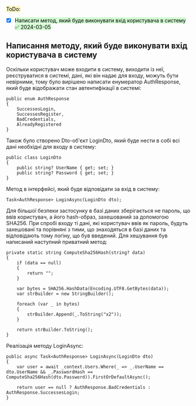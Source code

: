 <mark style="background: #FFF3A3A6;">ToDo:</mark>
- [x] <mark style="background: #BBFABBA6;">Написати метод, який буде виконувати вхід користувача в систему ✅ 2024-03-05</mark>

## Написання методу, який буде виконувати вхід користувача в систему
Оскільки користувач може входити в систему, виходити із неї, реєструватися в системі, дані, які він надає для входу, можуть бути невірними, тому було вирішено написати енумератор AuthResponse, який буде відображати стан автентифікації в системі:
```CSharp
public enum AuthResponse
{
    SuccessesLogin,
    SuccessesRegister,
    BadCredentials,
    AlreadyRegistered
}
```

Також було створено Dto-об'єкт LoginDto, який буде нести в собі всі дані необхідні для входу в систему:
```CSharp
public class LoginDto
{
    public string? UserName { get; set; }
    public string? Password { get; set; }
}
```

Метод в інтерфейсі, який буде відповідати за вхід в систему:
```CSharp
Task<AuthResponse> LoginAsync(LoginDto dto);
```

Для більшої безпеки застосунку в базі даних зберігається не пароль, що ввів користувач, а його hash-образ, захешований за допомогою SHA256. При спробі входу ті дані, які користувач ввів як пароль, будуть захешовані та порівняні з тими, що знаходяться в базі даних та відповідають тому логіну, що був введений. Для хешування був написаний наступний приватний метод:
```CSharp
private static string ComputeSha256Hash(string? data)
{
    if (data == null)
    {
        return "";
    }
    
    var bytes = SHA256.HashData(Encoding.UTF8.GetBytes(data));
    var strBuilder = new StringBuilder();

    foreach (var _ in bytes)
    {
        strBuilder.Append(_.ToString("x2"));
    }

    return strBuilder.ToString();
}
```

Реалізація методу LoginAsync:
```CSharp
public async Task<AuthResponse> LoginAsync(LoginDto dto)
{
    var user = await _context.Users.Where(_ => _.UserName == dto.UserName && _.PasswordHash == ComputeSha256Hash(dto.Password)).FirstOrDefaultAsync();

    return user == null ? AuthResponse.BadCredentials : AuthResponse.SuccessesLogin;
}
```